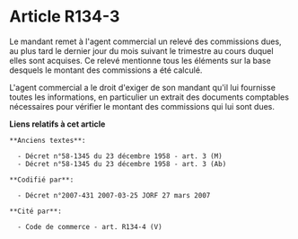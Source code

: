 # Article R134-3

Le mandant remet à l'agent commercial un relevé des commissions dues, au plus tard le dernier jour du mois suivant le
trimestre au cours duquel elles sont acquises. Ce relevé mentionne tous les éléments sur la base desquels le montant des
commissions a été calculé.

L'agent commercial a le droit d'exiger de son mandant qu'il lui fournisse toutes les informations, en particulier un extrait
des documents comptables nécessaires pour vérifier le montant des commissions qui lui sont dues.

**Liens relatifs à cet article**

	**Anciens textes**:

	  - Décret n°58-1345 du 23 décembre 1958 - art. 3 (M)
	  - Décret n°58-1345 du 23 décembre 1958 - art. 3 (Ab)

	**Codifié par**:

	  - Décret n°2007-431 2007-03-25 JORF 27 mars 2007

	**Cité par**:

	  - Code de commerce - art. R134-4 (V)
